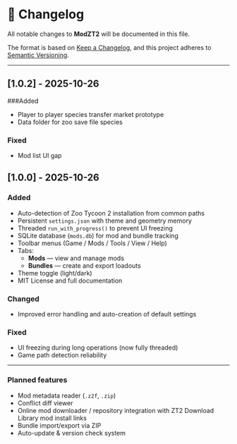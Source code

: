 # 📜 Changelog
All notable changes to **ModZT2** will be documented in this file.

The format is based on [Keep a Changelog](https://keepachangelog.com/en/1.1.0/),
and this project adheres to [Semantic Versioning](https://semver.org/spec/v2.0.0.html).

---

## [1.0.2] - 2025-10-26
###Added
- Player to player species transfer market prototype
- Data folder for zoo save file species

### Fixed
- Mod list UI gap

## [1.0.0] - 2025-10-26
### Added
- Auto-detection of Zoo Tycoon 2 installation from common paths
- Persistent `settings.json` with theme and geometry memory
- Threaded `run_with_progress()` to prevent UI freezing
- SQLite database (`mods.db`) for mod and bundle tracking
- Toolbar menus (Game / Mods / Tools / View / Help)
- Tabs:
  - **Mods** — view and manage mods
  - **Bundles** — create and export loadouts
- Theme toggle (light/dark)
- MIT License and full documentation

### Changed
- Improved error handling and auto-creation of default settings

### Fixed
- UI freezing during long operations (now fully threaded)
- Game path detection reliability

---

### Planned features
- Mod metadata reader (`.z2f`, `.zip`)
- Conflict diff viewer
- Online mod downloader / repository integration with ZT2 Download Library mod install links
- Bundle import/export via ZIP
- Auto-update & version check system

